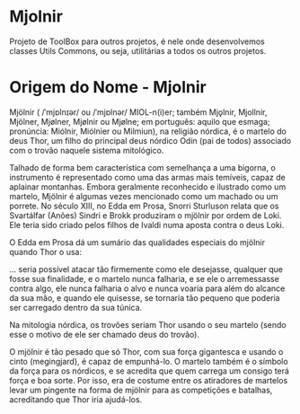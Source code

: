 # Mjolnir
Projeto de ToolBox para outros projetos, é nele onde desenvolvemos classes Utils Commons, ou seja, utilitárias a todos os outros projetos.

# Origem do Nome - Mjolnir
Mjölnir ( /ˈmjɒlnɪər/ ou /ˈmjɒlnər/ MIOL-n(i)er; também Mjǫlnir, Mjollnir, Mjölner, Mjølner, Mjølnir ou Mjølne; em português: aquilo que esmaga; pronúncia: Miólnir, Miólnier ou Milmiun), na religião nórdica, é o martelo do deus Thor, um filho do principal deus nórdico Odin (pai de todos) associado com o trovão naquele sistema mitológico.

Talhado de forma bem característica com semelhança a uma bigorna, o instrumento é representado como uma das armas mais temíveis, capaz de aplainar montanhas. Embora geralmente reconhecido e ilustrado como um martelo, Mjölnir é algumas vezes mencionado como um machado ou um porrete. No século XIII, no Edda em Prosa, Snorri Sturluson relata que os Svartálfar (Anões) Sindri e Brokk produziram o mjölnir por ordem de Loki. Ele teria sido criado pelos filhos de Ivaldi numa aposta contra o deus Loki.

O Edda em Prosa dá um sumário das qualidades especiais do mjölnir quando Thor o usa:

... seria possível atacar tão firmemente como ele desejasse, qualquer que fosse sua finalidade, e o martelo nunca falharia, e se ele o arremessasse contra algo, ele nunca falharia o alvo e nunca voaria para além do alcance da sua mão, e quando ele quisesse, se tornaria tão pequeno que poderia ser carregado dentro da sua túnica.

Na mitologia nórdica, os trovões seriam Thor usando o seu martelo (sendo esse o motivo de ele ser chamado deus do trovão).

O mjölnir é tão pesado que só Thor, com sua força gigantesca e usando o cinto (megingjard), é capaz de empunhá-lo. O martelo também é o símbolo da força para os nórdicos, e se acredita que quem carrega um consigo terá força e boa sorte. Por isso, era de costume entre os atiradores de martelos levar um pingente na forma de mjölnir para as competições e batalhas, acreditando que Thor iria ajudá-los.
